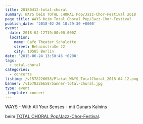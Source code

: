 ```yaml
---
title: 20180412-total-choral
summary: WAYS beim TOTAL CHORAL Pop/Jazz-Chor-Festival 2018
page_title: WAYS beim Total Choral Pop/Jazz-Chor-Festival
publish_date: '2018-02-26 10:29:30 +0000'
event:
  date: 2018-04-12T19:00:00.000Z
  location:
    name: Cafe Theater Schalotte
    street: Behaimstraße 22
    city: 10585 Berlin
date: '2015-06-24 13:50:46 +0200'
tags:
  - total-choral
categories:
  - concerts
listimg: /v1578226658/Plakat_WAYS_TotalChoral_2018-04-12.png
banner: /v1578226658/banner-total-choral.jpg
type: event
_template: concert
---
```



WAYS - With All Your Senses - mit Gunars Kalnins 

beim <a href="http://www.totalchoral.de" target="_blank">TOTAL CHORAL Pop/Jazz-Chor-Festival</a>.
